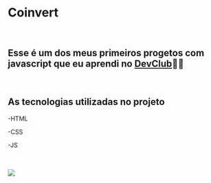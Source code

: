 <h1>Coinvert</h1>
<br>
<h2> Esse é um dos meus primeiros progetos com javascript que eu aprendi no <a href="https://aulas.devclub.com.br/">DevClub</a>👨‍💻</h2>
<br>
<h2> As tecnologias utilizadas no projeto </h2>
<p>-HTML</p>
<p>-CSS</p>
<p>-JS</p>
<br>
<br>
<img src="https://github.com/Ryan-pro10/convert-coin/commit/98cbb5840e2f7cc3a1fa965aea5e1de261711d5c">
<br>
